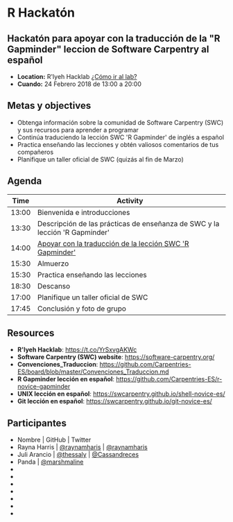 # R Hackatón 
 
##  Hackatón para apoyar con la traducción de la "R Gapminder" leccion de Software Carpentry al español

- **Location:** R'lyeh Hacklab [¿Cómo ir al lab?](https://wiki.rlab.be/doku.php?id=como-llegar)
- **Cuando:** 24 Febrero 2018 de 13:00 a 20:00

## Metas y objectives
- Obtenga información sobre la comunidad de Software Carpentry (SWC) y sus recursos para aprender a programar
- Continúa traduciendo la lección SWC 'R Gapminder' de inglés a español
- Practica enseñando las lecciones y obtén valiosos comentarios de tus compañeros
- Planifique un taller oficial de SWC (quizás al fin de Marzo)

## Agenda

| Time | Activity |
| ----- | --------- |
| 13:00 | Bienvenida e introducciones |
| 13:30 | Descripción de las prácticas de enseñanza de SWC y la lección 'R Gapminder' |
| 14:00 | [Apoyar con la traducción de la lección SWC 'R Gapminder'](https://github.com/Carpentries-ES/r-novice-gapminder/issues/46) |
| 15:30 | Almuerzo |
| 15:30 | Practica enseñando las lecciones |
| 18:30 | Descanso |
| 17:00 | Planifique un taller oficial de SWC |
| 17:45 | Conclusión y foto de grupo |

## Resources
- **R'lyeh Hacklab**: https://t.co/YrSxvgAKWc
- **Software Carpentry (SWC) website**: https://software-carpentry.org/
- **Convenciones_Traduccion**: https://github.com/Carpentries-ES/board/blob/master/Convenciones_Traduccion.md
- **R Gapminder lección en español**: https://github.com/Carpentries-ES/r-novice-gapminder
- **UNIX lección en español**: https://swcarpentry.github.io/shell-novice-es/
- **Git lección en español**: https://swcarpentry.github.io/git-novice-es/

## Participantes
- Nombre | GitHub | Twitter
- Rayna Harris | [@raynamharis](https://github.com/raynamharris) | [@raynamharis](https://twitter.com/raynamharris)
- Juli Arancio | [@thessaly](https://github.com/thessaly) | [@Cassandreces](https://twitter.com/Cassandreces)
- Panda | [@marshmaline](https://github.com/marshmaline)
-
-
-
-
-
-
-

